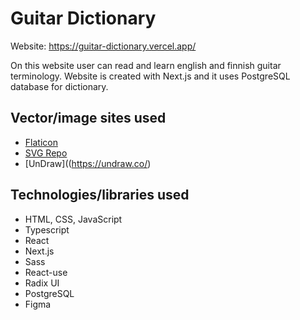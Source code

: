 # Guitar Dictionary

Website: https://guitar-dictionary.vercel.app/

On this website user can read and learn english and finnish guitar terminology.
Website is created with Next.js and it uses PostgreSQL database for dictionary.

## Vector/image sites used

- [Flaticon](https://www.flaticon.com/)
- [SVG Repo](https://www.svgrepo.com/)
- [UnDraw]((https://undraw.co/)

## Technologies/libraries used

- HTML, CSS, JavaScript
- Typescript
- React
- Next.js
- Sass
- React-use
- Radix UI
- PostgreSQL
- Figma
